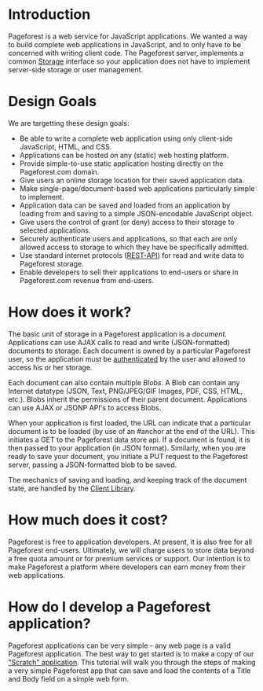 # Introduction #

Pageforest is a web service for JavaScript applications.  We wanted a way to build complete web applications in JavaScript, and to only have to be concerned with writing client code.  The Pageforest server, implements a common [Storage](StorageLibrary.md) interface so your application does not have to implement server-side storage or user management.

# Design Goals #

We are targetting these design goals:

  * Be able to write a complete web application using only client-side JavaScript, HTML, and CSS.
  * Applications can be hosted on any (static) web hosting platform.
  * Provide simple-to-use static application hosting directly on the Pageforest.com domain.
  * Give users an online storage location for their saved application data.
  * Make single-page/document-based web applications particularly simple to implement.
  * Application data can be saved and loaded from an application by loading from and saving to a simple JSON-encodable JavaScript object.
  * Give users the control of grant (or deny) access to their storage to selected applications.
  * Securely authenticate users and applications, so that each are only allowed access to storage to which they have be specifically admitted.
  * Use standard internet protocols ([REST-API](RestProtocol.md)) for read and write data to Pageforest storage.
  * Enable developers to sell their applications to end-users or share in Pageforest.com revenue from end-users.

# How does it work? #

The basic unit of storage in a Pageforest application is a _document_.  Applications can use AJAX calls to read and write (JSON-formatted) documents to storage.  Each document is owned by a particular Pageforest user, so the application must be [authenticated](http://code.google.com/docreader/#p=pageforest&s=pageforest&t=Permissions) by the user and allowed to access his or her storage.

Each document can also contain multiple _Blobs_.  A Blob can contain any Internet datatype (JSON, Text, PNG/JPEG/GIF Images, PDF, CSS, HTML, etc.).  Blobs inherit the permissions of their parent document.  Applications can use AJAX or JSONP API's to access Blobs.

When your application is first loaded, the URL can indicate that a particular document is to be loaded (by use of an #anchor at the end of the URL).  This initiates a GET to the Pageforest data store api.  If a document is found, it is then passed to your application (in JSON format).  Similarly, when you are ready to save your document, you initiate a PUT request to the Pageforest server, passing a JSON-formatted blob to be saved.

The mechanics of saving and loading, and keeping track of the document state, are handled by the [Client Library](ClientLibrary.md).

# How much does it cost? #

Pageforest is free to application developers.  At present, it is also free for all Pageforest end-users.  Ultimately, we will charge users to store data beyond a free quota amount or for premium services or support.  Our intention is to make Pageforest a platform where developers can earn money from their web applications.

# How do I develop a Pageforest application? #

Pageforest applications can be very simple - any web page is a valid Pageforest application.  The best way to get started is to make a copy of our ["Scratch" application](GettingStarted.md).  This tutorial will walk you through the steps of making a very simple Pageforest app that can save and load the contents of a Title and Body field on a simple web form.